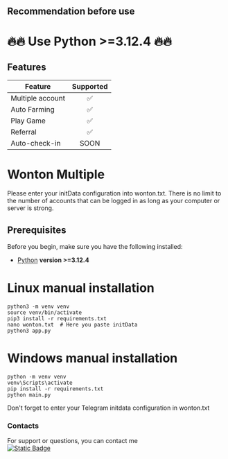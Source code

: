 ## Recommendation before use

# 🔥🔥 Use Python >=3.12.4 🔥🔥

## Features  

| Feature                                                   |   Supported  |
|-----------------------------------------------------------|:------------:|
| Multiple account                                          |     ✅       |
| Auto Farming                                              |     ✅       |
| Play Game                                                 |     ✅       |
| Referral                                                  |     ✅       |
| Auto-check-in                                             |     SOON     |


# Wonton Multiple

Please enter your initData configuration into wonton.txt. There is no limit to the number of accounts that can be logged in as long as your computer or server is strong.



## Prerequisites
Before you begin, make sure you have the following installed:
- [Python](https://www.python.org/downloads/) **version >=3.12.4**

# Linux manual installation
```shell
python3 -m venv venv
source venv/bin/activate
pip3 install -r requirements.txt
nano wonton.txt  # Here you paste initData
python3 app.py
```

# Windows manual installation
```shell
python -m venv venv
venv\Scripts\activate
pip install -r requirements.txt
python main.py
```

Don't forget to enter your Telegram initdata configuration in wonton.txt


### Contacts

For support or questions, you can contact me <br/>
[![Static Badge](https://img.shields.io/badge/Telegram-Channel-Link?style=for-the-badge&logo=Telegram&logoColor=white&logoSize=auto&color=blue)](https://t.me/sevensevensevenairdrop)
